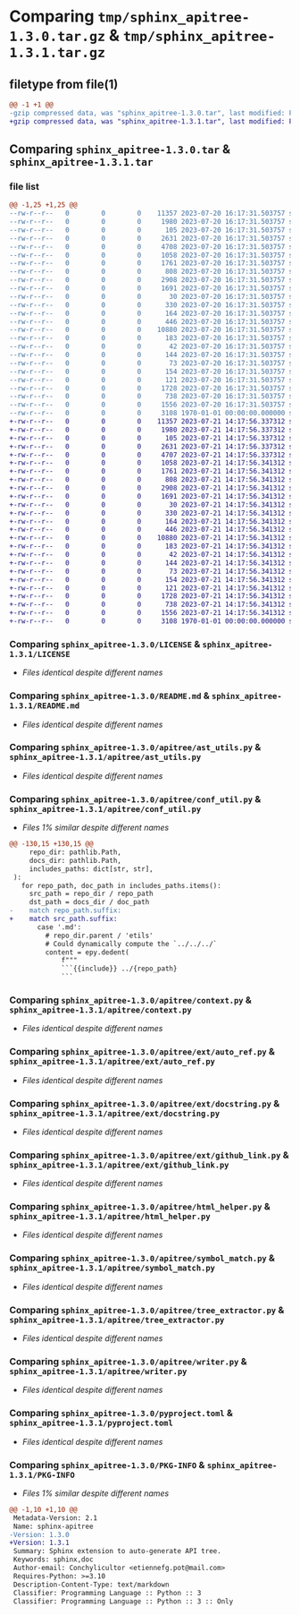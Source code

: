 # Comparing `tmp/sphinx_apitree-1.3.0.tar.gz` & `tmp/sphinx_apitree-1.3.1.tar.gz`

## filetype from file(1)

```diff
@@ -1 +1 @@
-gzip compressed data, was "sphinx_apitree-1.3.0.tar", last modified: Fri Jan  1 00:00:00 2016, max compression
+gzip compressed data, was "sphinx_apitree-1.3.1.tar", last modified: Fri Jan  1 00:00:00 2016, max compression
```

## Comparing `sphinx_apitree-1.3.0.tar` & `sphinx_apitree-1.3.1.tar`

### file list

```diff
@@ -1,25 +1,25 @@
--rw-r--r--   0        0        0    11357 2023-07-20 16:17:31.503757 sphinx_apitree-1.3.0/LICENSE
--rw-r--r--   0        0        0     1980 2023-07-20 16:17:31.503757 sphinx_apitree-1.3.0/README.md
--rw-r--r--   0        0        0      105 2023-07-20 16:17:31.503757 sphinx_apitree-1.3.0/apitree/__init__.py
--rw-r--r--   0        0        0     2631 2023-07-20 16:17:31.503757 sphinx_apitree-1.3.0/apitree/ast_utils.py
--rw-r--r--   0        0        0     4708 2023-07-20 16:17:31.503757 sphinx_apitree-1.3.0/apitree/conf_util.py
--rw-r--r--   0        0        0     1058 2023-07-20 16:17:31.503757 sphinx_apitree-1.3.0/apitree/context.py
--rw-r--r--   0        0        0     1761 2023-07-20 16:17:31.503757 sphinx_apitree-1.3.0/apitree/ext/auto_ref.py
--rw-r--r--   0        0        0      808 2023-07-20 16:17:31.503757 sphinx_apitree-1.3.0/apitree/ext/docstring.py
--rw-r--r--   0        0        0     2908 2023-07-20 16:17:31.503757 sphinx_apitree-1.3.0/apitree/ext/github_link.py
--rw-r--r--   0        0        0     1691 2023-07-20 16:17:31.503757 sphinx_apitree-1.3.0/apitree/html_helper.py
--rw-r--r--   0        0        0       30 2023-07-20 16:17:31.503757 sphinx_apitree-1.3.0/apitree/main.py
--rw-r--r--   0        0        0      330 2023-07-20 16:17:31.503757 sphinx_apitree-1.3.0/apitree/md_utils.py
--rw-r--r--   0        0        0      164 2023-07-20 16:17:31.503757 sphinx_apitree-1.3.0/apitree/signature_utils.py
--rw-r--r--   0        0        0      446 2023-07-20 16:17:31.503757 sphinx_apitree-1.3.0/apitree/structs.py
--rw-r--r--   0        0        0    10880 2023-07-20 16:17:31.503757 sphinx_apitree-1.3.0/apitree/symbol_match.py
--rw-r--r--   0        0        0      183 2023-07-20 16:17:31.503757 sphinx_apitree-1.3.0/apitree/templates/api.md
--rw-r--r--   0        0        0       42 2023-07-20 16:17:31.503757 sphinx_apitree-1.3.0/apitree/templates/attribute.md
--rw-r--r--   0        0        0      144 2023-07-20 16:17:31.503757 sphinx_apitree-1.3.0/apitree/templates/class.md
--rw-r--r--   0        0        0       73 2023-07-20 16:17:31.503757 sphinx_apitree-1.3.0/apitree/templates/function.md
--rw-r--r--   0        0        0      154 2023-07-20 16:17:31.503757 sphinx_apitree-1.3.0/apitree/templates/module.md
--rw-r--r--   0        0        0      121 2023-07-20 16:17:31.503757 sphinx_apitree-1.3.0/apitree/templates/type_alias.md
--rw-r--r--   0        0        0     1728 2023-07-20 16:17:31.503757 sphinx_apitree-1.3.0/apitree/tree_extractor.py
--rw-r--r--   0        0        0      738 2023-07-20 16:17:31.503757 sphinx_apitree-1.3.0/apitree/writer.py
--rw-r--r--   0        0        0     1556 2023-07-20 16:17:31.503757 sphinx_apitree-1.3.0/pyproject.toml
--rw-r--r--   0        0        0     3108 1970-01-01 00:00:00.000000 sphinx_apitree-1.3.0/PKG-INFO
+-rw-r--r--   0        0        0    11357 2023-07-21 14:17:56.337312 sphinx_apitree-1.3.1/LICENSE
+-rw-r--r--   0        0        0     1980 2023-07-21 14:17:56.337312 sphinx_apitree-1.3.1/README.md
+-rw-r--r--   0        0        0      105 2023-07-21 14:17:56.337312 sphinx_apitree-1.3.1/apitree/__init__.py
+-rw-r--r--   0        0        0     2631 2023-07-21 14:17:56.337312 sphinx_apitree-1.3.1/apitree/ast_utils.py
+-rw-r--r--   0        0        0     4707 2023-07-21 14:17:56.337312 sphinx_apitree-1.3.1/apitree/conf_util.py
+-rw-r--r--   0        0        0     1058 2023-07-21 14:17:56.341312 sphinx_apitree-1.3.1/apitree/context.py
+-rw-r--r--   0        0        0     1761 2023-07-21 14:17:56.341312 sphinx_apitree-1.3.1/apitree/ext/auto_ref.py
+-rw-r--r--   0        0        0      808 2023-07-21 14:17:56.341312 sphinx_apitree-1.3.1/apitree/ext/docstring.py
+-rw-r--r--   0        0        0     2908 2023-07-21 14:17:56.341312 sphinx_apitree-1.3.1/apitree/ext/github_link.py
+-rw-r--r--   0        0        0     1691 2023-07-21 14:17:56.341312 sphinx_apitree-1.3.1/apitree/html_helper.py
+-rw-r--r--   0        0        0       30 2023-07-21 14:17:56.341312 sphinx_apitree-1.3.1/apitree/main.py
+-rw-r--r--   0        0        0      330 2023-07-21 14:17:56.341312 sphinx_apitree-1.3.1/apitree/md_utils.py
+-rw-r--r--   0        0        0      164 2023-07-21 14:17:56.341312 sphinx_apitree-1.3.1/apitree/signature_utils.py
+-rw-r--r--   0        0        0      446 2023-07-21 14:17:56.341312 sphinx_apitree-1.3.1/apitree/structs.py
+-rw-r--r--   0        0        0    10880 2023-07-21 14:17:56.341312 sphinx_apitree-1.3.1/apitree/symbol_match.py
+-rw-r--r--   0        0        0      183 2023-07-21 14:17:56.341312 sphinx_apitree-1.3.1/apitree/templates/api.md
+-rw-r--r--   0        0        0       42 2023-07-21 14:17:56.341312 sphinx_apitree-1.3.1/apitree/templates/attribute.md
+-rw-r--r--   0        0        0      144 2023-07-21 14:17:56.341312 sphinx_apitree-1.3.1/apitree/templates/class.md
+-rw-r--r--   0        0        0       73 2023-07-21 14:17:56.341312 sphinx_apitree-1.3.1/apitree/templates/function.md
+-rw-r--r--   0        0        0      154 2023-07-21 14:17:56.341312 sphinx_apitree-1.3.1/apitree/templates/module.md
+-rw-r--r--   0        0        0      121 2023-07-21 14:17:56.341312 sphinx_apitree-1.3.1/apitree/templates/type_alias.md
+-rw-r--r--   0        0        0     1728 2023-07-21 14:17:56.341312 sphinx_apitree-1.3.1/apitree/tree_extractor.py
+-rw-r--r--   0        0        0      738 2023-07-21 14:17:56.341312 sphinx_apitree-1.3.1/apitree/writer.py
+-rw-r--r--   0        0        0     1556 2023-07-21 14:17:56.341312 sphinx_apitree-1.3.1/pyproject.toml
+-rw-r--r--   0        0        0     3108 1970-01-01 00:00:00.000000 sphinx_apitree-1.3.1/PKG-INFO
```

### Comparing `sphinx_apitree-1.3.0/LICENSE` & `sphinx_apitree-1.3.1/LICENSE`

 * *Files identical despite different names*

### Comparing `sphinx_apitree-1.3.0/README.md` & `sphinx_apitree-1.3.1/README.md`

 * *Files identical despite different names*

### Comparing `sphinx_apitree-1.3.0/apitree/ast_utils.py` & `sphinx_apitree-1.3.1/apitree/ast_utils.py`

 * *Files identical despite different names*

### Comparing `sphinx_apitree-1.3.0/apitree/conf_util.py` & `sphinx_apitree-1.3.1/apitree/conf_util.py`

 * *Files 1% similar despite different names*

```diff
@@ -130,15 +130,15 @@
     repo_dir: pathlib.Path,
     docs_dir: pathlib.Path,
     includes_paths: dict[str, str],
 ):
   for repo_path, doc_path in includes_paths.items():
     src_path = repo_dir / repo_path
     dst_path = docs_dir / doc_path
-    match repo_path.suffix:
+    match src_path.suffix:
       case '.md':
         # repo_dir.parent / 'etils'
         # Could dynamically compute the `../../../`
         content = epy.dedent(
             f"""
             ```{{include}} ../{repo_path}
             ```
```

### Comparing `sphinx_apitree-1.3.0/apitree/context.py` & `sphinx_apitree-1.3.1/apitree/context.py`

 * *Files identical despite different names*

### Comparing `sphinx_apitree-1.3.0/apitree/ext/auto_ref.py` & `sphinx_apitree-1.3.1/apitree/ext/auto_ref.py`

 * *Files identical despite different names*

### Comparing `sphinx_apitree-1.3.0/apitree/ext/docstring.py` & `sphinx_apitree-1.3.1/apitree/ext/docstring.py`

 * *Files identical despite different names*

### Comparing `sphinx_apitree-1.3.0/apitree/ext/github_link.py` & `sphinx_apitree-1.3.1/apitree/ext/github_link.py`

 * *Files identical despite different names*

### Comparing `sphinx_apitree-1.3.0/apitree/html_helper.py` & `sphinx_apitree-1.3.1/apitree/html_helper.py`

 * *Files identical despite different names*

### Comparing `sphinx_apitree-1.3.0/apitree/symbol_match.py` & `sphinx_apitree-1.3.1/apitree/symbol_match.py`

 * *Files identical despite different names*

### Comparing `sphinx_apitree-1.3.0/apitree/tree_extractor.py` & `sphinx_apitree-1.3.1/apitree/tree_extractor.py`

 * *Files identical despite different names*

### Comparing `sphinx_apitree-1.3.0/apitree/writer.py` & `sphinx_apitree-1.3.1/apitree/writer.py`

 * *Files identical despite different names*

### Comparing `sphinx_apitree-1.3.0/pyproject.toml` & `sphinx_apitree-1.3.1/pyproject.toml`

 * *Files identical despite different names*

### Comparing `sphinx_apitree-1.3.0/PKG-INFO` & `sphinx_apitree-1.3.1/PKG-INFO`

 * *Files 1% similar despite different names*

```diff
@@ -1,10 +1,10 @@
 Metadata-Version: 2.1
 Name: sphinx-apitree
-Version: 1.3.0
+Version: 1.3.1
 Summary: Sphinx extension to auto-generate API tree.
 Keywords: sphinx,doc
 Author-email: Conchylicultor <etiennefg.pot@mail.com>
 Requires-Python: >=3.10
 Description-Content-Type: text/markdown
 Classifier: Programming Language :: Python :: 3
 Classifier: Programming Language :: Python :: 3 :: Only
```

